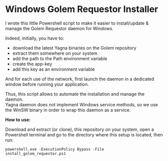 # Windows Golem Requestor Installer

I wrote this little Powershell script to make it easier to install/update & manage the Golem Requestor daemon for Windows.

Indeed, initially, you have to:
- download the latest Yagna binaries on the Golem repository
- extract them somewhere on your system
- add the path to the Path environment variable
- create the app-key
- add this key as an environment variable

And for each use of the network, first launch the daemon in a dedicated window before running your application.  

Thus, this script allows to automate the installation and manage the daemon.  
Yagna daemon does not implement Windows service methods, so we use the WinSW binary in order to wrap this daemon as a service.
  
**How to use:**  

Download and extract (or clone), this repository on your system, open a Powershell terminal and go to the directory where this setup is located, then run: 
```
powershell.exe -ExecutionPolicy Bypass -File install_golem_requestor.ps1
```



